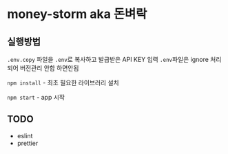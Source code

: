 # money-storm aka 돈벼락

## 실행방법
`.env.copy` 파일을 `.env`로 복사하고 발급받은 API KEY 입력 `.env`파일은 ignore 처리되어 버전관리 안함 하면안됨

`npm install` - 최초 필요한 라이브러리 설치

`npm start` - app 시작

## TODO
- eslint 
- prettier
